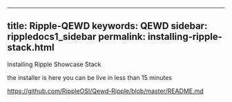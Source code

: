 
---
title: Ripple-QEWD
keywords: QEWD
sidebar: rippledocs1_sidebar
permalink: installing-ripple-stack.html
---
Installing Ripple Showcase Stack


the installer is here 
you can be live in less than 15 minutes

https://github.com/RippleOSI/Qewd-Ripple/blob/master/README.md
